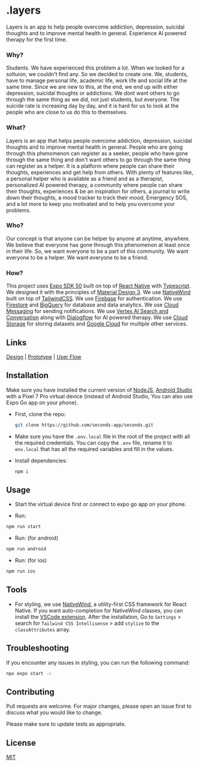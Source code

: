 # .layers

Layers is an app to help people overcome addiction, depression, suicidal thoughts and to improve mental health in general. Experience AI powered therapy for the first time.

### Why?

Students. We have experienced this problem a lot. When we looked for a soltuion, we couldn't find any. So we decided to create one. We, students, have to manage personal life, academic life, work life and social life at the same time. Since we are new to this, at the end, we end up with either depression, suicidal thoughts or addictions. We dont want others to go through the same thing as we did, not just students, but everyone. The suicide rate is increasing day by day, and it is hard for us to look at the people who are close to us do this to themselves.

### What?

Layers is an app that helps people overcome addiction, depression, suicidal thoughts and to improve mental health in general. People who are going through this phenomenon can register as a seeker, people who have gone through the same thing and don't want others to go through the same thing can register as a helper. It is a platform where people can share their thoughts, experiences and get help from others. With plenty of features like, a personal helper who is available as a friend and as a therapist, personalized AI powered therapy, a community where people can share their thoughts, experiences & be an inspiration for others, a journal to write down their thoughts, a mood tracker to track their mood, Emergency SOS, and a lot more to keep you motivated and to help you overcome your problems.

### Who?

Our concept is that anyone can be helper by anyone at anytime, anywhere. We believe that everyone has gone through this phenomenon at least once in their life. So, we want everyone to be a part of this community. We want everyone to be a helper. We want everyone to be a friend.

### How?

This project uses [Expo SDK 50](https://docs.expo.dev/) built on top of [React Native](https://reactnative.dev/) with [Typescript](https://www.typescriptlang.org/). We designed it with the principles of [Material Design 3](https://material.io/). We use [NativeWind](https://www.nativewind.dev/) built on top of [TailwindCSS](https://tailwindcss.com/). We use [Firebase](https://firebase.google.com/) for authentication. We use [Firestore](https://cloud.google.com/firestore?hl=en) and [BigQuery](https://cloud.google.com/bigquery?hl=en) for database and data analytics. We use [Cloud Messaging](https://cloud.google.com/messages?hl=en) for sending notifications. We use [Vertex AI Search and Conversation](https://cloud.google.com/vertex-ai-search-and-conversation?hl=en) along with [Dialogflow](https://cloud.google.com/dialogflow?hl=en) for AI powered therapy. We use [Cloud Storage](https://cloud.google.com/storage?hl=en) for storing datasets and [Google Cloud](https://cloud.google.com/?hl=en) for multiple other services.

## Links

[Design](https://www.figma.com/file/FYlq8ZTtoLgkxarQsX2kPo/.layers_prototype?type=design&node-id=3%3A3&mode=design&t=fnCC89uoS0y6fzt2-1) | [Prototype](https://www.figma.com/proto/FYlq8ZTtoLgkxarQsX2kPo/.layers_prototype?page-id=3%3A3&type=design&node-id=88-11505&viewport=-5474%2C-249%2C0.6&t=xN6tjdsUBuTZSruA-1&scaling=scale-down&starting-point-node-id=88%3A11505&show-proto-sidebar=1&mode=design) | [User Flow](https://www.figma.com/file/2C6qP2njKkj1PWEglLLVYz/.layers_userflow?type=whiteboard&node-id=0%3A1&t=q9W1rmD4DuY2YGsK-1)

## Installation

Make sure you have installed the current version of [NodeJS](https://nodejs.org/en/), [Android Studio](https://developer.android.com/studio) with a Pixel 7 Pro virtual device (instead of Android Studio, You can also use Expo Go app on your phone).

- First, clone the repo:

  ```bash
  git clone https://github.com/seconds-app/seconds.git
  ```

- Make sure you have the `.env.local` file in the root of the project with all the required credentials. You can copy the `.env` file, rename it to `env.local` that has all the required variables and fill in the values.

- Install dependencies:

  ```bash
  npm i
  ```

## Usage

 - Start the virtual device first or connect to expo go app on your phone.

- Run:

```bash
npm run start
```

 - Run: (for android)

```bash
npm run android
```

- Run: (for ios)

```bash
npm run ios
```

## Tools

- For styling, we use [NativeWind](https://www.nativewind.dev/), a utility-first CSS framework for React Native. If you want auto-completion for NativeWind classes, you can install the [VSCode extension](https://marketplace.visualstudio.com/items?itemName=bradlc.vscode-tailwindcss). After the installation, Go to `Settings` > search for `Tailwind CSS Intellisense` > add `stylize` to the `classAttributes` array.

## Troubleshooting

If you encounter any issues in styling, you can run the following command:

```bash
npx expo start -c
```

## Contributing

Pull requests are welcome. For major changes, please open an issue first
to discuss what you would like to change.

Please make sure to update tests as appropriate.

## License

[MIT](https://choosealicense.com/licenses/mit/)
